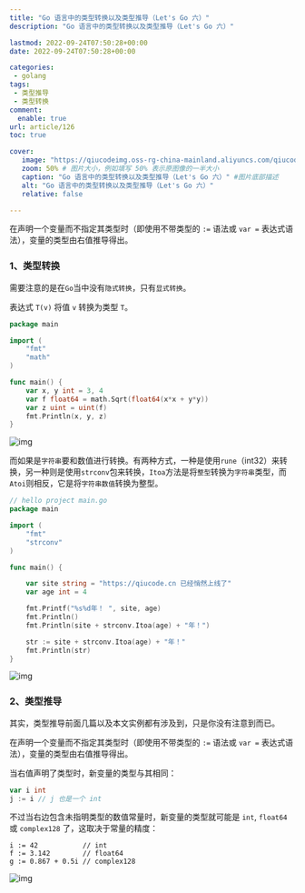 ```yaml
---
title: "Go 语言中的类型转换以及类型推导（Let's Go 六）"
description: "Go 语言中的类型转换以及类型推导（Let's Go 六）"

lastmod: 2022-09-24T07:50:28+00:00
date: 2022-09-24T07:50:28+00:00

categories:
 - golang
tags:
 - 类型推导
 - 类型转换
comment:
  enable: true
url: article/126
toc: true

cover:
   image: "https://qiucodeimg.oss-rg-china-mainland.aliyuncs.com/qiucode2020/1664005560129.png" #图片路径例如：posts/tech/123/123.png
   zoom: 50% # 图片大小，例如填写 50% 表示原图像的一半大小
   caption: "Go 语言中的类型转换以及类型推导（Let's Go 六）" #图片底部描述
   alt: "Go 语言中的类型转换以及类型推导（Let's Go 六）"
   relative: false

---
```


在声明一个变量而不指定其类型时（即使用不带类型的 `:=` 语法或 `var =` 表达式语法），变量的类型由右值推导得出。

<!--more-->

### 1、类型转换

需要注意的是在`Go`当中没有`隐式转换`，只有`显式转换`。

表达式 `T(v)` 将值 `v` 转换为类型 `T`。

```go
package main

import (
    "fmt"
    "math"
)

func main() {
    var x, y int = 3, 4
    var f float64 = math.Sqrt(float64(x*x + y*y))
    var z uint = uint(f)
    fmt.Println(x, y, z)
}
```



![img](https://qiucodeimg.oss-rg-china-mainland.aliyuncs.com/qiucode2020/1664005560129.png)

而如果是`字符串`要和数值进行转换。有两种方式，一种是使用`rune`（int32）来转换，另一种则是使用`strconv`包来转换，`Itoa`方法是将`整型`转换为`字符串`类型，而`Atoi`则相反，它是将`字符串数值`转换为整型。

```go
// hello project main.go
package main

import (
    "fmt"
    "strconv"
)

func main() {

    var site string = "https://qiucode.cn 已经悄然上线了"
    var age int = 4

    fmt.Printf("%s%d年！ ", site, age)
    fmt.Println()
    fmt.Println(site + strconv.Itoa(age) + "年！")

    str := site + strconv.Itoa(age) + "年！"
    fmt.Println(str)
}
```



![img](https://qiucodeimg.oss-rg-china-mainland.aliyuncs.com/qiucode2020/1664005636310.png)

### 2、类型推导

其实，类型推导前面几篇以及本文实例都有涉及到，只是你没有注意到而已。

在声明一个变量而不指定其类型时（即使用不带类型的 `:=` 语法或 `var =` 表达式语法），变量的类型由右值推导得出。

当右值声明了类型时，新变量的类型与其相同：

```go
var i int
j := i // j 也是一个 int
```



不过当右边包含未指明类型的数值常量时，新变量的类型就可能是 `int`, `float64` 或 `complex128` 了，这取决于常量的精度：

```
i := 42           // int
f := 3.142        // float64
g := 0.867 + 0.5i // complex128
```

![img](https://qiucodeimg.oss-rg-china-mainland.aliyuncs.com/qiucode2020/1664005685059.png)